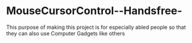 # MouseCursorControl--Handsfree-
This purpose of making this project is for especially abled people so that they can also use Computer Gadgets like others
